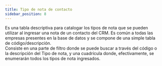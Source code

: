 ```yaml
---
title: Tipo de nota de contacto
sidebar_position: 8
---
```


Es una tabla descriptiva para catalogar los tipos de nota que se pueden utilizar al ingresar una nota de un contacto del CRM. Es común a todas las empresas presentes en la base de datos y se compone de una simple tabla de código/descripción.  
Consiste en una parte de filtro donde se puede buscar a través del código o la descripción del Tipo de nota, y una cuadrícula donde, efectivamente, se enumerarán todos los tipos de nota ingresados.